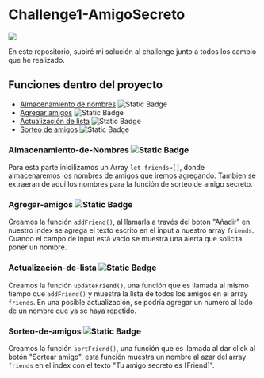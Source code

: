 # Challenge1-AmigoSecreto
<p align="left"><img src="https://img.shields.io/badge/Status-Completed-green"></p><!--En progreso-->
En este repositorio, subiré mi solución al challenge junto a todos los cambio que he realizado.<br>

## Funciones dentro del proyecto
* [Almacenamiento de nombres](###Almacenamiento-de-Nombres) ![Static Badge](https://img.shields.io/badge/Status-Completed-Green)<!--Completo-->
* [Agregar amigos](###Agregar-amigos) ![Static Badge](https://img.shields.io/badge/Status-Completed-Green)
* [Actualización de lista](###Actualización-de-lista) ![Static Badge](https://img.shields.io/badge/Status-Completed-Green)
* [Sorteo de amigos](###Sorteo-de-amigos) ![Static Badge](https://img.shields.io/badge/Status-Completed-Green)

### Almacenamiento-de-Nombres ![Static Badge](https://img.shields.io/badge/Status-Completed-Green)<!--Completo-->
Para esta parte inicilizamos un Array ``let friends=[]``, donde almacenaremos los nombres de amigos que iremos agregando. Tambien se extraeran de aquí los nombres para la función de sorteo de amigo secreto.
<br>

### Agregar-amigos ![Static Badge](https://img.shields.io/badge/Status-Completed-Green)
Creamos la función ``addFriend()``, al llamarla a través del boton "Añadir" en nuestro index se agrega el texto escrito en el input a nuestro array ``friends``. Cuando el campo de input está vacio se muestra una alerta que solicita poner un nombre.
<br>

### Actualización-de-lista ![Static Badge](https://img.shields.io/badge/Status-Completed-Green)
Creamos la función ``updateFriend()``, una función que es llamada al mismo tiempo que ``addFriend()`` y muestra la lista de todos los amigos en el array ``friends``. En una posible actualización, se podría agregar un numero al lado de un nombre que ya se haya repetido.
<br>

### Sorteo-de-amigos ![Static Badge](https://img.shields.io/badge/Status-Completed-Green)
Creamos la función ``sortFriend()``, una función que es llamada al dar click al botón "Sortear amigo", esta función muestra un nombre al azar del array ``friends`` en el index con el texto "Tu amigo secreto es [Friend]".
